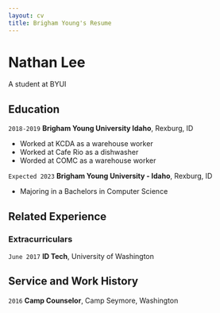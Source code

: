 ```yaml
---
layout: cv
title: Brigham Young's Resume
---
```

# Nathan Lee
A student at BYUI


## Education

`2018-2019`
__Brigham Young University Idaho__, Rexburg, ID

- Worked at KCDA as a warehouse worker
- Worked at Cafe Rio as a dishwasher
- Worded at COMC as a warehouse worker

`Expected 2023`
__Brigham Young University - Idaho__, Rexburg, ID

- Majoring in a Bachelors in Computer Science


## Related Experience

### Extracurriculars

`June 2017`
__ID Tech__, University of Washington


## Service and Work History

`2016`
__Camp Counselor__, Camp Seymore, Washington

<!-- ### Footer

Last updated: May 2013 -->


